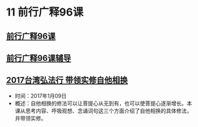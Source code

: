 # 11 前行广释96课

##  [前行广释96课](https://huidengchanxiu.net/refs/qxgs/qxgs-09ptx#前行广释第096课)
##  [前行广释96课辅导](https://huidengchanxiu.net/refs/qxgs/fudao/qxgsfd-09ptx#前行广释第096课辅导)
##  [2017台湾弘法行 带领实修自他相换](https://www.fohuifayu.com/index.php/huideng-jiangtang/fofa-jianxiu/puti-xin/9769-l17009)
   - 时间：2017年1月09日
   - 概述：自他相换的修法可以让菩提心从无到有，也可以使菩提心逐渐增长。本课从思考内容、呼吸观想、念诵词句这三个方面介绍了自他相换的具体修法，并带领实修。